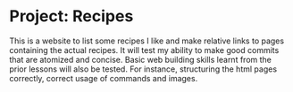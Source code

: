 # Project: Recipes

This is a website to list some recipes I like and make relative links to pages containing the actual recipes. It will test my ability to make good commits that are atomized and concise. Basic web building skills learnt from the prior lessons will also be tested. For instance, structuring the html pages correctly, correct usage of commands and images.
